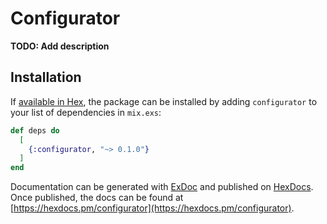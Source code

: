 # Configurator

**TODO: Add description**

## Installation

If [available in Hex](https://hex.pm/docs/publish), the package can be installed
by adding `configurator` to your list of dependencies in `mix.exs`:

```elixir
def deps do
  [
    {:configurator, "~> 0.1.0"}
  ]
end
```

Documentation can be generated with [ExDoc](https://github.com/elixir-lang/ex_doc)
and published on [HexDocs](https://hexdocs.pm). Once published, the docs can
be found at [https://hexdocs.pm/configurator](https://hexdocs.pm/configurator).

